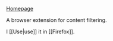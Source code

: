 [Homepage](https://ublockorigin.com)

A browser extension for content filtering.

I [[Use|use]] it in [[Firefox]].
